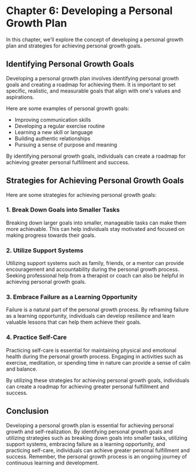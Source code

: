 Chapter 6: Developing a Personal Growth Plan
============================================

In this chapter, we'll explore the concept of developing a personal growth plan and strategies for achieving personal growth goals.

Identifying Personal Growth Goals
---------------------------------

Developing a personal growth plan involves identifying personal growth goals and creating a roadmap for achieving them. It is important to set specific, realistic, and measurable goals that align with one's values and aspirations.

Here are some examples of personal growth goals:

* Improving communication skills
* Developing a regular exercise routine
* Learning a new skill or language
* Building authentic relationships
* Pursuing a sense of purpose and meaning

By identifying personal growth goals, individuals can create a roadmap for achieving greater personal fulfillment and success.

Strategies for Achieving Personal Growth Goals
----------------------------------------------

Here are some strategies for achieving personal growth goals:

### 1. Break Down Goals into Smaller Tasks

Breaking down larger goals into smaller, manageable tasks can make them more achievable. This can help individuals stay motivated and focused on making progress towards their goals.

### 2. Utilize Support Systems

Utilizing support systems such as family, friends, or a mentor can provide encouragement and accountability during the personal growth process. Seeking professional help from a therapist or coach can also be helpful in achieving personal growth goals.

### 3. Embrace Failure as a Learning Opportunity

Failure is a natural part of the personal growth process. By reframing failure as a learning opportunity, individuals can develop resilience and learn valuable lessons that can help them achieve their goals.

### 4. Practice Self-Care

Practicing self-care is essential for maintaining physical and emotional health during the personal growth process. Engaging in activities such as exercise, meditation, or spending time in nature can provide a sense of calm and balance.

By utilizing these strategies for achieving personal growth goals, individuals can create a roadmap for achieving greater personal fulfillment and success.

Conclusion
----------

Developing a personal growth plan is essential for achieving personal growth and self-realization. By identifying personal growth goals and utilizing strategies such as breaking down goals into smaller tasks, utilizing support systems, embracing failure as a learning opportunity, and practicing self-care, individuals can achieve greater personal fulfillment and success. Remember, the personal growth process is an ongoing journey of continuous learning and development.
